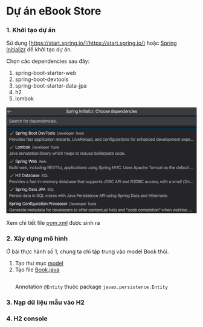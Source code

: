 # Dự án eBook Store



### 1. Khởi tạo dự án
Sử dụng [https://start.spring.io/](https://start.spring.io/) hoặc [Spring Initializr](https://marketplace.visualstudio.com/items?itemName=vscjava.vscode-spring-initializr) để khởi tạo dự án.

Chọn các dependencies sau đây:
1. spring-boot-starter-web
2. spring-boot-devtools
3. spring-boot-starter-data-jpa
4. h2
5. lombok

![](images/select_dependencies.jpg)

Xem chi tiết file [pom.xml](pom.xml) được sinh ra

### 2. Xây dựng mô hình
Ở bài thực hành số 1, chúng ta chỉ tập trung vào model Book thôi.

1. Tạo thư mục [model](src/main/java/vn/techmaster/topcar/m)
2. Tạo file [Book.java](src/main/java/vn/techmaster/topcar/model/Book.java)
   ```java
   ```
   Annotation ```@Entity``` thuộc package ```javax.persistence.Entity```

### 3. Nạp dữ liệu mẫu vào H2

### 4. H2 console


